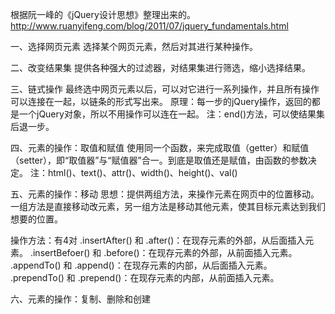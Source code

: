 根据阮一峰的《jQuery设计思想》整理出来的。
http://www.ruanyifeng.com/blog/2011/07/jquery_fundamentals.html

一、选择网页元素
选择某个网页元素，然后对其进行某种操作。

二、改变结果集
提供各种强大的过滤器，对结果集进行筛选，缩小选择结果。


三、链式操作
最终选中网页元素以后，可以对它进行一系列操作，并且所有操作可以连接在一起，以链条的形式写出来。
原理：每一步的jQuery操作，返回的都是一个jQuery对象，所以不用操作可以连在一起。
注：end()方法，可以使结果集后退一步。

四、元素的操作：取值和赋值
使用同一个函数，来完成取值（getter）和赋值（setter），即“取值器”与“赋值器”合一。到底是取值还是赋值，由函数的参数决定。
注：html()、text()、attr()、width()、height()、val()

五、元素的操作：移动
思想：提供两组方法，来操作元素在网页中的位置移动。
一组方法是直接移动改元素，另一组方法是移动其他元素，使其目标元素达到我们想要的位置。

操作方法：有4对
.insertAfter() 和 .after()：在现存元素的外部，从后面插入元素。
.insertBefoer() 和 .before()：在现存元素的外部，从前面插入元素。
.appendTo() 和 .append()：在现存元素的内部，从后面插入元素。
.prependTo() 和 .prepend()：在现存元素的内部，从前面插入元素。

六、元素的操作：复制、删除和创建






